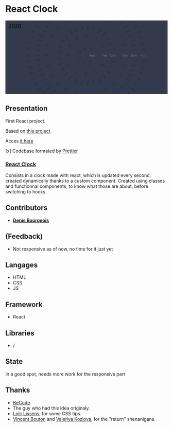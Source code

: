 # **React Clock**

![screenshot](./ReactClock.PNG)

## Presentation

First React project.

Based on [this project](https://www.golangprograms.com/react-js-projects-for-beginners/react-js-compass-clock.html)

Acces [it here](https://debourgeo.github.io/ReactClock)

[x] Codebase formated by [Prettier](https://prettier.io/)

### **[React Clock](https://debourgeo.github.io/ReactClock)**

Consists in a clock made with react, which is updated every second, created dynamically thanks to a custom component.
Created using classes and functionnal components, to know what those are about, before switching to hooks.

## Contributors

-   [**Denis Bourgeois**](https://github.com/Debourgeo)

## (Feedback)

-   Not responsive as of now, no time for it just yet

## Langages

-   HTML
-   CSS
-   JS

## Framework

-   React

## Libraries

-   /

## State

In a good spot, needs more work for the responsive part

## Thanks

-   [BeCode](https://www.becode.org/).
-   The guy who had this idea originaly.
-   [Loïc Lissens](https://github.com/LoicLissens), for some CSS tips.
-   [Vincent Bouton](https://github.com/Vincent-bouton) and [Valeriya Kozlova](https://github.com/ValeriyaKozlova), for the "return" shenanigans.
